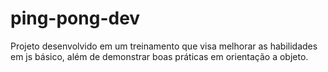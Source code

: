 # ping-pong-dev

Projeto desenvolvido em um treinamento que visa melhorar as habilidades em js básico, além de demonstrar boas práticas em orientação a objeto.
